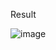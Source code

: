 Result

![image](https://user-images.githubusercontent.com/90246832/205495079-5b134b7c-10a6-4198-a272-fd7d0baeceb3.png)
